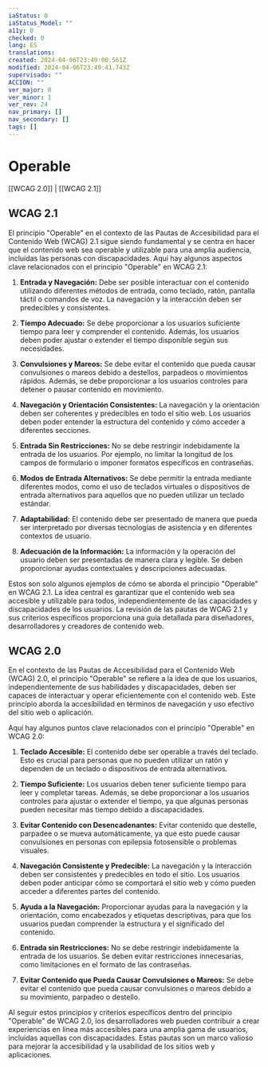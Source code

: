 ```yaml
---
iaStatus: 0
iaStatus_Model: ""
a11y: 0
checked: 0
lang: ES
translations: 
created: 2024-04-06T23:49:00.561Z
modified: 2024-04-06T23:49:41.743Z
supervisado: ""
ACCION: ""
ver_major: 0
ver_minor: 1
ver_rev: 24
nav_primary: []
nav_secondary: []
tags: []
---
```

# Operable

[[WCAG 2.0]] | [[WCAG 2.1]]

## WCAG 2.1

El principio "Operable" en el contexto de las Pautas de Accesibilidad para el Contenido Web (WCAG) 2.1 sigue siendo fundamental y se centra en hacer que el contenido web sea operable y utilizable para una amplia audiencia, incluidas las personas con discapacidades. Aquí hay algunos aspectos clave relacionados con el principio "Operable" en WCAG 2.1:

1. **Entrada y Navegación:** Debe ser posible interactuar con el contenido utilizando diferentes métodos de entrada, como teclado, ratón, pantalla táctil o comandos de voz. La navegación y la interacción deben ser predecibles y consistentes.
    
2. **Tiempo Adecuado:** Se debe proporcionar a los usuarios suficiente tiempo para leer y comprender el contenido. Además, los usuarios deben poder ajustar o extender el tiempo disponible según sus necesidades.
    
3. **Convulsiones y Mareos:** Se debe evitar el contenido que pueda causar convulsiones o mareos debido a destellos, parpadeos o movimientos rápidos. Además, se debe proporcionar a los usuarios controles para detener o pausar contenido en movimiento.
    
4. **Navegación y Orientación Consistentes:** La navegación y la orientación deben ser coherentes y predecibles en todo el sitio web. Los usuarios deben poder entender la estructura del contenido y cómo acceder a diferentes secciones.
    
5. **Entrada Sin Restricciones:** No se debe restringir indebidamente la entrada de los usuarios. Por ejemplo, no limitar la longitud de los campos de formulario o imponer formatos específicos en contraseñas.
    
6. **Modos de Entrada Alternativos:** Se debe permitir la entrada mediante diferentes modos, como el uso de teclados virtuales o dispositivos de entrada alternativos para aquellos que no pueden utilizar un teclado estándar.
    
7. **Adaptabilidad:** El contenido debe ser presentado de manera que pueda ser interpretado por diversas tecnologías de asistencia y en diferentes contextos de usuario.
    
8. **Adecuación de la Información:** La información y la operación del usuario deben ser presentadas de manera clara y legible. Se deben proporcionar ayudas contextuales y descripciones adecuadas.
    

Estos son solo algunos ejemplos de cómo se aborda el principio "Operable" en WCAG 2.1. La idea central es garantizar que el contenido web sea accesible y utilizable para todos, independientemente de las capacidades y discapacidades de los usuarios. La revisión de las pautas de WCAG 2.1 y sus criterios específicos proporciona una guía detallada para diseñadores, desarrolladores y creadores de contenido web.

## WCAG 2.0

En el contexto de las Pautas de Accesibilidad para el Contenido Web (WCAG) 2.0, el principio "Operable" se refiere a la idea de que los usuarios, independientemente de sus habilidades y discapacidades, deben ser capaces de interactuar y operar eficientemente con el contenido web. Este principio aborda la accesibilidad en términos de navegación y uso efectivo del sitio web o aplicación.

Aquí hay algunos puntos clave relacionados con el principio "Operable" en WCAG 2.0:

1. **Teclado Accesible:** El contenido debe ser operable a través del teclado. Esto es crucial para personas que no pueden utilizar un ratón y dependen de un teclado o dispositivos de entrada alternativos.
    
2. **Tiempo Suficiente:** Los usuarios deben tener suficiente tiempo para leer y completar tareas. Además, se debe proporcionar a los usuarios controles para ajustar o extender el tiempo, ya que algunas personas pueden necesitar más tiempo debido a discapacidades.
    
3. **Evitar Contenido con Desencadenantes:** Evitar contenido que destelle, parpadee o se mueva automáticamente, ya que esto puede causar convulsiones en personas con epilepsia fotosensible o problemas visuales.
    
4. **Navegación Consistente y Predecible:** La navegación y la interacción deben ser consistentes y predecibles en todo el sitio. Los usuarios deben poder anticipar cómo se comportará el sitio web y cómo pueden acceder a diferentes partes del contenido.
    
5. **Ayuda a la Navegación:** Proporcionar ayudas para la navegación y la orientación, como encabezados y etiquetas descriptivas, para que los usuarios puedan comprender la estructura y el significado del contenido.
    
6. **Entrada sin Restricciones:** No se debe restringir indebidamente la entrada de los usuarios. Se deben evitar restricciones innecesarias, como limitaciones en el formato de las contraseñas.
    
7. **Evitar Contenido que Pueda Causar Convulsiones o Mareos:** Se debe evitar el contenido que pueda causar convulsiones o mareos debido a su movimiento, parpadeo o destello.
    

Al seguir estos principios y criterios específicos dentro del principio "Operable" de WCAG 2.0, los desarrolladores web pueden contribuir a crear experiencias en línea más accesibles para una amplia gama de usuarios, incluidas aquellas con discapacidades. Estas pautas son un marco valioso para mejorar la accesibilidad y la usabilidad de los sitios web y aplicaciones.